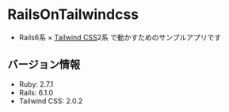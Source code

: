 # RailsOnTailwindcss

- Rails6系 × [Tailwind CSS](https://tailwindcss.com/)2系 で動かすためのサンプルアプリです

## バージョン情報

- Ruby: 2.7.1
- Rails: 6.1.0
- Tailwind CSS: 2.0.2
